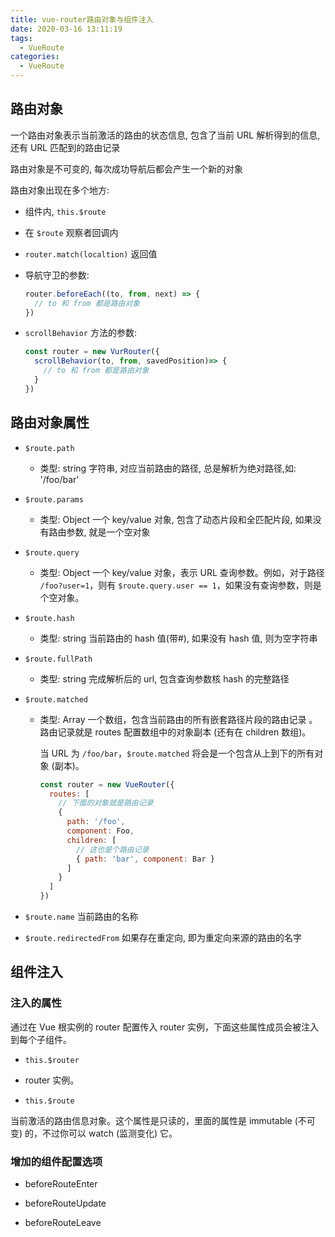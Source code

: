 ```yaml
---
title: vue-router路由对象与组件注入
date: 2020-03-16 13:11:19
tags:
  - VueRoute
categories:
  - VueRoute
---
```


## 路由对象

一个路由对象表示当前激活的路由的状态信息, 包含了当前 URL 解析得到的信息, 还有 URL 匹配到的路由记录

路由对象是不可变的, 每次成功导航后都会产生一个新的对象

路由对象出现在多个地方:

- 组件内, `this.$route`
- 在 `$route` 观察者回调内
- `router.match(localtion)` 返回值
- 导航守卫的参数:
  ```js
  router.beforeEach((to, from, next) => {
    // to 和 from 都是路由对象
  })
  ```
- `scrollBehavior` 方法的参数:

  ```js
  const router = new VurRouter({
    scrollBehavior(to, from, savedPosition)=> {
      // to 和 from 都是路由对象
    }
  })
  ```

## 路由对象属性

- `$route.path`
  - 类型: string
    字符串, 对应当前路由的路径, 总是解析为绝对路径,如: '/foo/bar'
- `$route.params`
  - 类型: Object
    一个 key/value 对象, 包含了动态片段和全匹配片段, 如果没有路由参数, 就是一个空对象
- `$route.query`
  - 类型: Object
    一个 key/value 对象，表示 URL 查询参数。例如，对于路径 `/foo?user=1`，则有 `$route.query.user == 1`，如果没有查询参数，则是个空对象。
- `$route.hash`
  - 类型: string
    当前路由的 hash 值(带#), 如果没有 hash 值, 则为空字符串
- `$route.fullPath`
  - 类型: string
    完成解析后的 url, 包含查询参数核 hash 的完整路径
- `$route.matched`
  - 类型: Array<RouteRecord>
    一个数组，包含当前路由的所有嵌套路径片段的路由记录 。路由记录就是 routes 配置数组中的对象副本 (还有在 children 数组)。


    当 URL 为 `/foo/bar`，`$route.matched` 将会是一个包含从上到下的所有对象 (副本)。
    ```js
    const router = new VueRouter({
      routes: [
        // 下面的对象就是路由记录
        {
          path: '/foo',
          component: Foo,
          children: [
            // 这也是个路由记录
            { path: 'bar', component: Bar }
          ]
        }
      ]
    })
    ```

- `$route.name`
  当前路由的名称

- `$route.redirectedFrom`
  如果存在重定向, 即为重定向来源的路由的名字

## 组件注入

### 注入的属性

通过在 Vue 根实例的 router 配置传入 router 实例，下面这些属性成员会被注入到每个子组件。

- `this.$router`

- router 实例。

- `this.$route`

当前激活的路由信息对象。这个属性是只读的，里面的属性是 immutable (不可变) 的，不过你可以 watch (监测变化) 它。

### 增加的组件配置选项

- beforeRouteEnter

- beforeRouteUpdate

- beforeRouteLeave
